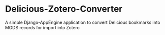 Delicious-Zotero-Converter
==========================

A simple Django-AppEngine application to convert Delicious bookmarks into MODS records for import into Zotero